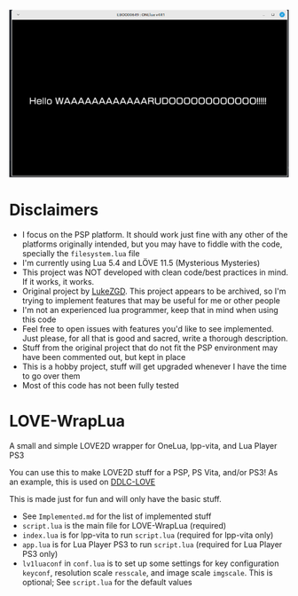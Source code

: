 ![Greetings](images/warudo.png)

# Disclaimers

- I focus on the PSP platform. It should work just fine with any other of the platforms originally intended, but you may have to fiddle with the code, specially the `filesystem.lua` file
- I'm currently using Lua 5.4 and LÖVE 11.5 (Mysterious Mysteries)
- This project was NOT developed with clean code/best practices in mind. If  it works, it works.
- Original project by [LukeZGD](https://github.com/LukeZGD/LOVE-WrapLua). This project appears to be archived, so I'm trying to implement features that may be useful for me or other people
- I'm not an experienced lua programmer, keep that in mind when using this code
- Feel free to open issues with features you'd like to see implemented. Just please, for all that is good and sacred, write a thorough description.
- Stuff from the original project that do not fit the PSP environment may have been commented out, but kept in place
- This is a hobby project, stuff will get upgraded whenever I have the time to go over them
- Most of this code has not been fully tested

# LOVE-WrapLua

A small and simple LOVE2D wrapper for OneLua, lpp-vita, and Lua Player PS3

You can use this to make LOVE2D stuff for a PSP, PS Vita, and/or PS3! As an example, this is used on [DDLC-LOVE](https://github.com/LukeZGD/DDLC-LOVE/)

This is made just for fun and will only have the basic stuff.

- See `Implemented.md` for the list of implemented stuff
- `script.lua` is the main file for LOVE-WrapLua (required)
- `index.lua` is for lpp-vita to run `script.lua` (required for lpp-vita only)
- `app.lua` is for Lua Player PS3 to run `script.lua` (required for Lua Player PS3 only)
- `lv1luaconf` in `conf.lua` is to set up some settings for key configuration `keyconf`, resolution scale `resscale`, and image scale `imgscale`. This is optional; See `script.lua` for the default values
